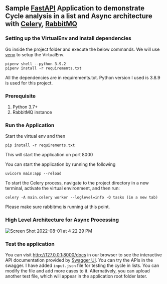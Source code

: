 ## Sample [FastAPI](https://fastapi.tiangolo.com/) Application to demonstrate Cycle analysis in a list and Async architecture with [Celery](https://docs.celeryproject.org/), [RabbitMQ](https://www.rabbitmq.com/)


### Setting up the VirtualEnv and install dependencies

Go inside the project folder and execute the below commands. We will use [venv](https://docs.python.org/3/library/venv.html) to setup the VirtualEnv.

```
pipenv shell --python 3.9.2
pipenv install -r requirements.txt

```

All the dependencies are in requirements.txt. Python version I used is 3.8.9 is used for this project.

### Prerequisite
1. Python 3.7+
3. RabbitMQ instance

### Run the Application
Start the virtual env and then
```
pip install -r requirements.txt
```
This will start the application on port 8000

You can start the application by running the following
```
uvicorn main:app --reload
```

To start the Celery process, navigate to the project directory in a new terminal, activate the virtual environment, and then run:
```
celery -A main.celery worker --loglevel=info -Q tasks (in a new tab)
```
Please make sure rabbitmq is running at this point.

### High Level Architecture for Async Processing
![Screen Shot 2022-08-01 at 4 22 29 PM](https://user-images.githubusercontent.com/1841064/182146915-6d7e6a0d-60c6-4ce5-8e53-c4d9c8da98ba.png)


### Test the application
You can visit http://127.0.0.1:8000/docs in our browser to see the interactive API documentation provided by [Swagger UI](https://github.com/swagger-api/swagger-ui). You can try the APIs in the swagger. I have added `input.json` file for testing the cycle in lists. You can modify the file and add more cases to it. Alternatively, you can upload another test file, which will appear in the application root folder later.
